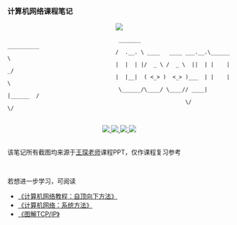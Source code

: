### 计算机网络课程笔记

<div align=center>
  <a href="[https://github.com/catchcodes/github-readme-stats](https://git.io/typing-svg)">
    <img src="https://readme-typing-svg.demolab.com?font=Noto+Serif+Simplified+Chinese&pause=1000&color=696969&width=500&lines=有言：备飨宴为高朋接风，斟琼浆替挚友洗尘。">
  </a>
</div> 


```
                                   _______                     __________ 
                                  /  .__. \ ____   ____ ___.__.\______   \
                                  |  |  | |/  _ \ /  _ \  ||  | |    |  _/
                                  |  |__|  ( <_> )  <_> )___  | |    |   \
                                   \______/\____/ \____// ____| |______  /
                                                        \/             \/ 
```

</br>

<div align=center>
  <a href="https://github.com/catchcodes">
    <img src="https://img.shields.io/badge/%E6%AC%A7%E9%98%B3%E6%96%8C-catchcodes-brightgreen">
  </a>
  <a href="https://github.com/catchcodes/catchcodes.github.io/blob/master/LICENSE.txt">
    <img src="https://img.shields.io/badge/LICENSE-MIT-blueviolet">
  </a>
  <a href="https://wpa.qq.com/msgrd?v=3&uin=1994143440&site=qq&menu=yes&jumpflag=1">
    <img src="https://img.shields.io/badge/QQ-%F0%9F%8C%9E%20-yellowgreen">
  </a>
  <img src="https://img.shields.io/github/stars/catchcodes/ComputeNet_Notes.svg">  
</div>

</br>

该笔记所有截图均来源于[王琛老师](http://www.chenwang.net.cn/)课程PPT，仅作课程复习参考

</br>

若想进一步学习，可阅读
* [《计算机网络教程：自顶向下方法》](https://pan.baidu.com/s/12Pbm4s0jFExKdBiso4Mt8Q&passport=gkpg)
* [《计算机网络：系统方法》](https://pan.baidu.com/s/1DIAMPFeMs6npr8WFaHFSWA&passport=jvdp)
* [《图解TCP/IP》](https://pan.baidu.com/s/19YdaUV5gE7sAma43w0FcEg&passport=12mt)


